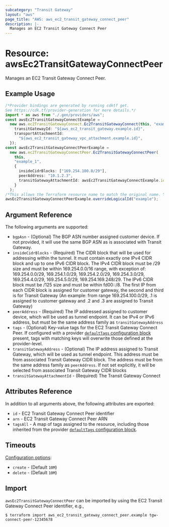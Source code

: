 ```yaml
---
subcategory: "Transit Gateway"
layout: "aws"
page_title: "AWS: aws_ec2_transit_gateway_connect_peer"
description: |-
  Manages an EC2 Transit Gateway Connect Peer
---
```


# Resource: awsEc2TransitGatewayConnectPeer

Manages an EC2 Transit Gateway Connect Peer.

## Example Usage

```typescript
/*Provider bindings are generated by running cdktf get.
See https://cdk.tf/provider-generation for more details.*/
import * as aws from "./.gen/providers/aws";
const awsEc2TransitGatewayConnectExample =
  new aws.ec2TransitGatewayConnect.Ec2TransitGatewayConnect(this, "example", {
    transitGatewayId: "${aws_ec2_transit_gateway.example.id}",
    transportAttachmentId:
      "${aws_ec2_transit_gateway_vpc_attachment.example.id}",
  });
const awsEc2TransitGatewayConnectPeerExample =
  new aws.ec2TransitGatewayConnectPeer.Ec2TransitGatewayConnectPeer(
    this,
    "example_1",
    {
      insideCidrBlocks: ["169.254.100.0/29"],
      peerAddress: "10.1.2.3",
      transitGatewayAttachmentId: awsEc2TransitGatewayConnectExample.id,
    }
  );
/*This allows the Terraform resource name to match the original name. You can remove the call if you don't need them to match.*/
awsEc2TransitGatewayConnectPeerExample.overrideLogicalId("example");

```

## Argument Reference

The following arguments are supported:

* `bgpAsn` - (Optional) The BGP ASN number assigned customer device. If not provided, it will use the same BGP ASN as is associated with Transit Gateway.
* `insideCidrBlocks` - (Required) The CIDR block that will be used for addressing within the tunnel. It must contain exactly one IPv4 CIDR block and up to one IPv6 CIDR block. The IPv4 CIDR block must be /29 size and must be within 169.254.0.0/16 range, with exception of: 169.254.0.0/29, 169.254.1.0/29, 169.254.2.0/29, 169.254.3.0/29, 169.254.4.0/29, 169.254.5.0/29, 169.254.169.248/29. The IPv6 CIDR block must be /125 size and must be within fd00::/8. The first IP from each CIDR block is assigned for customer gateway, the second and third is for Transit Gateway (An example: from range 169.254.100.0/29, .1 is assigned to customer gateway and .2 and .3 are assigned to Transit Gateway)
* `peerAddress` - (Required) The IP addressed assigned to customer device, which will be used as tunnel endpoint. It can be IPv4 or IPv6 address, but must be the same address family as `transitGatewayAddress`
* `tags` - (Optional) Key-value tags for the EC2 Transit Gateway Connect Peer. If configured with a provider [`defaultTags` configuration block](https://registry.terraform.io/providers/hashicorp/aws/latest/docs#default_tags-configuration-block) present, tags with matching keys will overwrite those defined at the provider-level.
* `transitGatewayAddress` - (Optional) The IP address assigned to Transit Gateway, which will be used as tunnel endpoint. This address must be from associated Transit Gateway CIDR block. The address must be from the same address family as `peerAddress`. If not set explicitly, it will be selected from associated Transit Gateway CIDR blocks
* `transitGatewayAttachmentId` - (Required) The Transit Gateway Connect

## Attributes Reference

In addition to all arguments above, the following attributes are exported:

* `id` - EC2 Transit Gateway Connect Peer identifier
* `arn` - EC2 Transit Gateway Connect Peer ARN
* `tagsAll` - A map of tags assigned to the resource, including those inherited from the provider [`defaultTags` configuration block](https://registry.terraform.io/providers/hashicorp/aws/latest/docs#default_tags-configuration-block).

## Timeouts

[Configuration options](https://developer.hashicorp.com/terraform/language/resources/syntax#operation-timeouts):

* `create` - (Default `10M`)
* `delete` - (Default `10M`)

## Import

`awsEc2TransitGatewayConnectPeer` can be imported by using the EC2 Transit Gateway Connect Peer identifier, e.g.,

```console
$ terraform import aws_ec2_transit_gateway_connect_peer.example tgw-connect-peer-12345678
```
